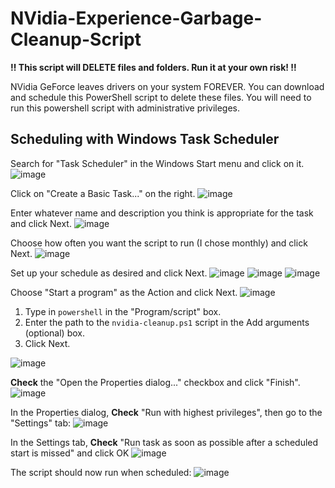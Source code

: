 # NVidia-Experience-Garbage-Cleanup-Script

**:bangbang: This script will DELETE files and folders. Run it at your own risk! :bangbang:**

NVidia GeForce leaves drivers on your system FOREVER. You can download and schedule this PowerShell script to delete these files. You will need to run this powershell script with administrative privileges.

## Scheduling with Windows Task Scheduler

Search for "Task Scheduler" in the Windows Start menu and click on it.
![image](https://user-images.githubusercontent.com/2159765/229043549-af0aa763-b42d-4380-9525-907c89baf5e9.png)

Click on "Create a Basic Task..." on the right.
![image](https://user-images.githubusercontent.com/2159765/229043866-d34c2ffc-d45b-48a9-ac77-5532b224986f.png)

Enter whatever name and description you think is appropriate for the task and click Next.
![image](https://user-images.githubusercontent.com/2159765/229044192-1698348e-60fb-4bcd-9378-b0da3acb6414.png)

Choose how often you want the script to run (I chose monthly) and click Next.
![image](https://user-images.githubusercontent.com/2159765/229044618-e8d549b5-d150-42c8-a89f-733c4d530a68.png)

Set up your schedule as desired and click Next.
![image](https://user-images.githubusercontent.com/2159765/229044849-da493230-3f53-4b7c-b33f-2a0c867faa3a.png)
![image](https://user-images.githubusercontent.com/2159765/229045010-0ea1fe2a-6347-414c-a735-bdc00f1706a2.png)
![image](https://user-images.githubusercontent.com/2159765/229045351-1492a8e6-02f0-471b-8888-8615d66af6b2.png)

Choose "Start a program" as the Action and click Next.
![image](https://user-images.githubusercontent.com/2159765/229045431-51cfec90-a439-4a47-ac57-51e5b39609e8.png)

1. Type in `powershell` in the "Program/script" box.
2. Enter the path to the `nvidia-cleanup.ps1` script in the Add arguments (optional) box.
3. Click Next.

![image](https://user-images.githubusercontent.com/2159765/229045882-290f9993-e609-49d6-8c2c-c872c6a344bf.png)

**Check** the "Open the Properties dialog..." checkbox and click "Finish".
![image](https://user-images.githubusercontent.com/2159765/229046531-2b0b6040-d4df-4770-9832-7ba9bc5db3d3.png)

In the Properties dialog, **Check** "Run with highest privileges", then go to the "Settings" tab:
![image](https://user-images.githubusercontent.com/2159765/229047406-302a2aa7-5b68-41c2-a66c-459c222f0a65.png)

In the Settings tab, **Check** "Run task as soon as possible after a scheduled start is missed" and  click OK
![image](https://user-images.githubusercontent.com/2159765/229048016-61f7e658-1655-48ef-9208-50f61b7eba0a.png)

The script should now run when scheduled:
![image](https://user-images.githubusercontent.com/2159765/229048749-87f5521e-256a-4331-9783-7a3c098939bc.png)
